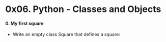 # 0x06. Python - Classes and Objects

#### 0. My first square

* Write an empty class Square that defines a square:


